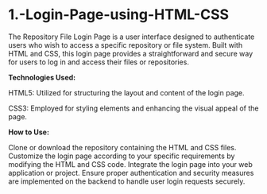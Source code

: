 # 1.-Login-Page-using-HTML-CSS
The Repository File Login Page is a user interface designed to authenticate users who wish to access a specific repository or file system. Built with HTML and CSS, this login page provides a straightforward and secure way for users to log in and access their files or repositories.

**Technologies Used:**

HTML5: Utilized for structuring the layout and content of the login page.

CSS3: Employed for styling elements and enhancing the visual appeal of the page.

**How to Use:**

Clone or download the repository containing the HTML and CSS files.
Customize the login page according to your specific requirements by modifying the HTML and CSS code.
Integrate the login page into your web application or project.
Ensure proper authentication and security measures are implemented on the backend to handle user login requests securely.

